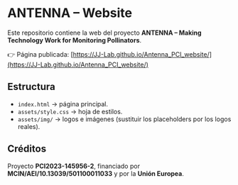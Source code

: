 # ANTENNA – Website

Este repositorio contiene la web del proyecto **ANTENNA – Making Technology Work for Monitoring Pollinators**.

👉 Página publicada: [https://JJ-Lab.github.io/Antenna_PCI_website/](https://JJ-Lab.github.io/Antenna_PCI_website/)

## Estructura
- `index.html` → página principal.
- `assets/style.css` → hoja de estilos.
- `assets/img/` → logos e imágenes (sustituir los placeholders por los logos reales).

## Créditos
Proyecto **PCI2023-145956-2**, financiado por **MCIN/AEI/10.13039/501100011033** y por la **Unión Europea**.
